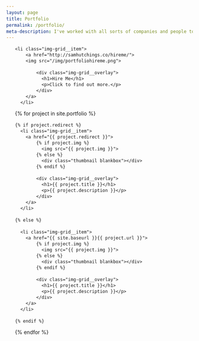 ```yaml
---
layout: page
title: Portfolio
permalink: /portfolio/
meta-description: I've worked with all sorts of companies and people to hone their communication and experience. See a selection here.
---
```


<ul class="img-grid">

    <li class="img-grid__item">
        <a href="http://samhutchings.co/hireme/">
        <img src="/img/portfoliohireme.png">

            <div class="img-grid__overlay">
              <h1>Hire Me</h1>
              <p>Click to find out more.</p>
            </div>
        </a>
      </li>

{% for project in site.portfolio %}
  
    {% if project.redirect %}
      <li class="img-grid__item">
        <a href="{{ project.redirect }}">
            {% if project.img %}
              <img src="{{ project.img }}">
            {% else %}
              <div class="thumbnail blankbox"></div>
            {% endif %}

            <div class="img-grid__overlay">
              <h1>{{ project.title }}</h1>
              <p>{{ project.description }}</p>
            </div>
        </a>
      </li>

    {% else %}

      <li class="img-grid__item">
        <a href="{{ site.baseurl }}{{ project.url }}">
            {% if project.img %}
              <img src="{{ project.img }}">
            {% else %}
              <div class="thumbnail blankbox"></div>
            {% endif %}

            <div class="img-grid__overlay">
              <h1>{{ project.title }}</h1>
              <p>{{ project.description }}</p>
            </div>
        </a>
      </li>
      
    {% endif %}

{% endfor %}

</ul>
